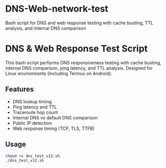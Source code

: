# DNS-Web-network-test
Bash script for DNS and web response testing with cache busting, TTL analysis, and internal DNS comparison

# DNS & Web Response Test Script

This bash script performs DNS responsiveness testing with cache busting, internal DNS comparison, ping latency, and TTL analysis. Designed for Linux environments (including Termux on Android).

## Features
- DNS lookup timing
- Ping latency and TTL
- Traceroute hop count
- Internal DNS vs default DNS comparison
- Public IP detection
- Web response timing (TCP, TLS, TTFB)

## Usage
```bash
chmod +x dns_test_v12.sh
./dns_test_v12.sh
